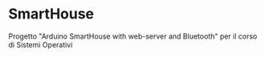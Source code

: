 # SmartHouse
Progetto "Arduino SmartHouse with web-server and Bluetooth" per il corso di Sistemi Operativi
